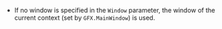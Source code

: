 - If no window is specified in the `Window` parameter, the window of the current context (set by `GFX.MainWindow`) is used.